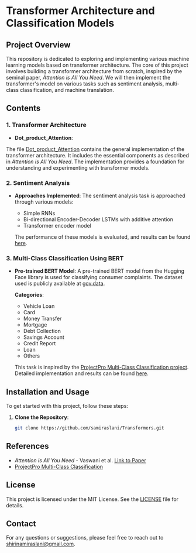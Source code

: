 # Transformer Architecture and Classification Models

## Project Overview

This repository is dedicated to exploring and implementing various machine learning models based on transformer architecture. The core of this project involves building a transformer architecture from scratch, inspired by the seminal paper, *Attention is All You Need*. We will then implement the transformer's model on various tasks such as sentiment analysis, multi-class classification, and machine translation. 

## Contents

### 1. Transformer Architecture

- **Dot_product_Attention**:

The file [Dot_product_Attention](Dot_product_Attention.ipynb/) contains the general implementation of the transformer architecture. It includes the essential components as described in *Attention is All You Need*. The implementation provides a foundation for understanding and experimenting with transformer models.

### 2. Sentiment Analysis

- **Approaches Implemented**: The sentiment analysis task is approached through various models:
  - Simple RNNs
  - Bi-directional Encoder-Decoder LSTMs with additive attention
  - Transformer encoder model

  The performance of these models is evaluated, and results can be found [here](Sentiment-DotAtten.ipynb/).

### 3. Multi-Class Classification Using BERT

- **Pre-trained BERT Model**: A pre-trained BERT model from the Hugging Face library is used for classifying consumer complaints. The dataset used is publicly available at [gov.data](https://catalog.data.gov/dataset/consumer-complaint-database).

  **Categories**:
  - Vehicle Loan
  - Card
  - Money Transfer
  - Mortgage
  - Debt Collection
  - Savings Account
  - Credit Report
  - Loan
  - Others

  This task is inspired by the [ProjectPro Multi-Class Classification project](https://www.projectpro.io/project-use-case/nlp-project-for-multi-class-text-classification-using-bert). Detailed implementation and results can be found [here](bert.ipynb/).

## Installation and Usage

To get started with this project, follow these steps:

1. **Clone the Repository**:

   ```bash
   git clone https://github.com/samiraslani/Transformers.git

## References

- *Attention is All You Need* - Vaswani et al. [Link to Paper](https://arxiv.org/abs/1706.03762)
- [ProjectPro Multi-Class Classification](https://www.projectpro.io/project-use-case/nlp-project-for-multi-class-text-classification-using-bert)

## License

This project is licensed under the MIT License. See the [LICENSE](https://opensource.org/license/mit) file for details.

## Contact

For any questions or suggestions, please feel free to reach out to [shirinamiraslani@gmail.com](mailto:shirinamiraslani@gmail.com).
